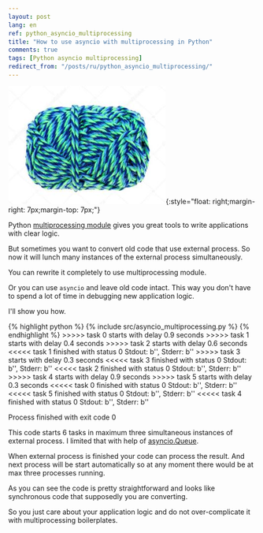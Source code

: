 ```yaml
---
layout: post
lang: en
ref: python_asyncio_multiprocessing
title: "How to use asyncio with multiprocessing in Python"
comments: true
tags: [Python asyncio multiprocessing]
redirect_from: "/posts/ru/python_asyncio_multiprocessing/"
---
```

![](/images/wool-yarn.jpg){:style="float: right;margin-right: 7px;margin-top: 7px;"}

<style type="text/css">
  h2 {
    content: "";
    clear: both;
  }
</style>

Python [multiprocessing module](/posts/en/python_async.html) gives you great tools to write applications with
clear logic.

But sometimes you want to convert old code that use external process. 
So now it will lunch many instances of the external process 
simultaneously. 

You can rewrite it completely to use multiprocessing module.

Or you can use `asyncio` and leave old code intact. This way you don't have to
spend a lot of time in debugging new application logic.

I'll show you how.

{% highlight python %}
{% include src/asyncio_multiprocessing.py %}
{% endhighlight %} 
    >>>>> task 0 starts with delay 0.9 seconds
    >>>>> task 1 starts with delay 0.4 seconds
    >>>>> task 2 starts with delay 0.6 seconds
    <<<<< task 1 finished with status 0
    Stdout: b'', Stderr: b''
    >>>>> task 3 starts with delay 0.3 seconds
    <<<<< task 3 finished with status 0
    Stdout: b'', Stderr: b''
    <<<<< task 2 finished with status 0
    Stdout: b'', Stderr: b''
    >>>>> task 4 starts with delay 0.9 seconds
    >>>>> task 5 starts with delay 0.3 seconds
    <<<<< task 0 finished with status 0
    Stdout: b'', Stderr: b''
    <<<<< task 5 finished with status 0
    Stdout: b'', Stderr: b''
    <<<<< task 4 finished with status 0
    Stdout: b'', Stderr: b''

Process finished with exit code 0


This code starts 6 tasks in maximum three simultaneous instances of external 
process.
I limited that with help of [asyncio.Queue](https://docs.python.org/3/library/asyncio-queue.html).

When external process is finished your code can process the result.
And next process will be start automatically so at any moment
there would be at max three processes running.

As you can see the code is pretty straightforward and looks like
synchronous code that supposedly you are converting.

So you just care about your application logic and do not over-complicate it
with multiprocessing boilerplates.
